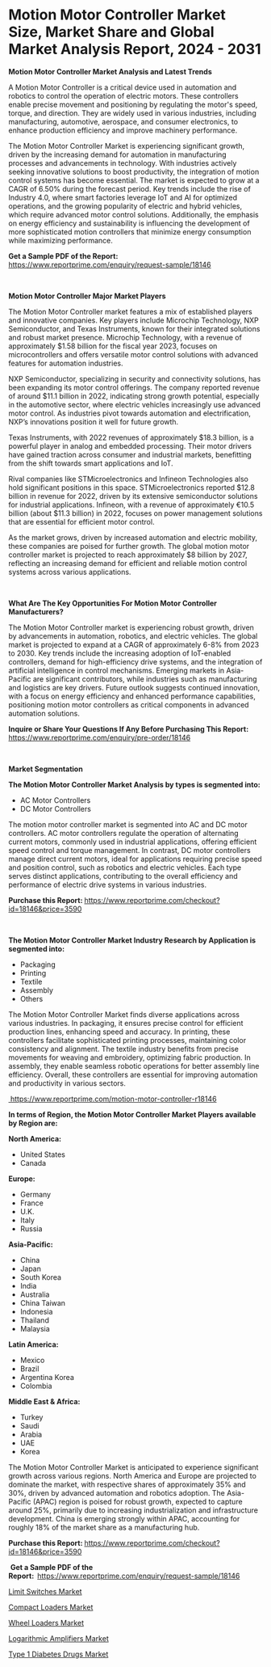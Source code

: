 <p><h1>Motion Motor Controller Market Size, Market Share and Global Market Analysis Report, 2024 - 2031</h1></p><p><strong>Motion Motor Controller Market Analysis and Latest Trends</strong></p>
<p><p>A Motion Motor Controller is a critical device used in automation and robotics to control the operation of electric motors. These controllers enable precise movement and positioning by regulating the motor's speed, torque, and direction. They are widely used in various industries, including manufacturing, automotive, aerospace, and consumer electronics, to enhance production efficiency and improve machinery performance.</p><p>The Motion Motor Controller Market is experiencing significant growth, driven by the increasing demand for automation in manufacturing processes and advancements in technology. With industries actively seeking innovative solutions to boost productivity, the integration of motion control systems has become essential. The market is expected to grow at a CAGR of 6.50% during the forecast period. Key trends include the rise of Industry 4.0, where smart factories leverage IoT and AI for optimized operations, and the growing popularity of electric and hybrid vehicles, which require advanced motor control solutions. Additionally, the emphasis on energy efficiency and sustainability is influencing the development of more sophisticated motion controllers that minimize energy consumption while maximizing performance.</p></p>
<p><strong>Get a Sample PDF of the Report:&nbsp;</strong> <a href="https://www.reportprime.com/enquiry/request-sample/18146?utm_campaign=36&utm_medium=2&utm_source=Github&utm_content=ia&utm_term=20112024&utm_id=motion-motor-controller">https://www.reportprime.com/enquiry/request-sample/18146</a></p>
<p>&nbsp;</p>
<p><strong>Motion Motor Controller Major Market Players</strong></p>
<p><p>The Motion Motor Controller market features a mix of established players and innovative companies. Key players include Microchip Technology, NXP Semiconductor, and Texas Instruments, known for their integrated solutions and robust market presence. Microchip Technology, with a revenue of approximately $1.58 billion for the fiscal year 2023, focuses on microcontrollers and offers versatile motor control solutions with advanced features for automation industries. </p><p>NXP Semiconductor, specializing in security and connectivity solutions, has been expanding its motor control offerings. The company reported revenue of around $11.1 billion in 2022, indicating strong growth potential, especially in the automotive sector, where electric vehicles increasingly use advanced motor control. As industries pivot towards automation and electrification, NXP’s innovations position it well for future growth.</p><p>Texas Instruments, with 2022 revenues of approximately $18.3 billion, is a powerful player in analog and embedded processing. Their motor drivers have gained traction across consumer and industrial markets, benefitting from the shift towards smart applications and IoT.</p><p>Rival companies like STMicroelectronics and Infineon Technologies also hold significant positions in this space. STMicroelectronics reported $12.8 billion in revenue for 2022, driven by its extensive semiconductor solutions for industrial applications. Infineon, with a revenue of approximately €10.5 billion (about $11.3 billion) in 2022, focuses on power management solutions that are essential for efficient motor control.</p><p>As the market grows, driven by increased automation and electric mobility, these companies are poised for further growth. The global motion motor controller market is projected to reach approximately $8 billion by 2027, reflecting an increasing demand for efficient and reliable motion control systems across various applications.</p></p>
<p>&nbsp;</p>
<p><strong>What Are The Key Opportunities For Motion Motor Controller Manufacturers?</strong></p>
<p><p>The Motion Motor Controller market is experiencing robust growth, driven by advancements in automation, robotics, and electric vehicles. The global market is projected to expand at a CAGR of approximately 6-8% from 2023 to 2030. Key trends include the increasing adoption of IoT-enabled controllers, demand for high-efficiency drive systems, and the integration of artificial intelligence in control mechanisms. Emerging markets in Asia-Pacific are significant contributors, while industries such as manufacturing and logistics are key drivers. Future outlook suggests continued innovation, with a focus on energy efficiency and enhanced performance capabilities, positioning motion motor controllers as critical components in advanced automation solutions.</p></p>
<p><strong>Inquire or Share Your Questions If Any Before Purchasing This Report:</strong> <a href="https://www.reportprime.com/enquiry/pre-order/18146?utm_campaign=36&utm_medium=2&utm_source=Github&utm_content=ia&utm_term=20112024&utm_id=motion-motor-controller">https://www.reportprime.com/enquiry/pre-order/18146</a></p>
<p>&nbsp;</p>
<p><strong>Market Segmentation</strong></p>
<p><strong>The Motion Motor Controller Market Analysis by types is segmented into:</strong></p>
<p><ul><li>AC Motor Controllers</li><li>DC Motor Controllers</li></ul></p>
<p><p>The motion motor controller market is segmented into AC and DC motor controllers. AC motor controllers regulate the operation of alternating current motors, commonly used in industrial applications, offering efficient speed control and torque management. In contrast, DC motor controllers manage direct current motors, ideal for applications requiring precise speed and position control, such as robotics and electric vehicles. Each type serves distinct applications, contributing to the overall efficiency and performance of electric drive systems in various industries.</p></p>
<p><strong>Purchase this Report:&nbsp;</strong><a href="https://www.reportprime.com/checkout?id=18146&price=3590&utm_campaign=36&utm_medium=2&utm_source=Github&utm_content=ia&utm_term=20112024&utm_id=motion-motor-controller">https://www.reportprime.com/checkout?id=18146&price=3590</a></p>
<p>&nbsp;</p>
<p><strong>The Motion Motor Controller Market Industry Research by Application is segmented into:</strong></p>
<p><ul><li>Packaging</li><li>Printing</li><li>Textile</li><li>Assembly</li><li>Others</li></ul></p>
<p><p>The Motion Motor Controller Market finds diverse applications across various industries. In packaging, it ensures precise control for efficient production lines, enhancing speed and accuracy. In printing, these controllers facilitate sophisticated printing processes, maintaining color consistency and alignment. The textile industry benefits from precise movements for weaving and embroidery, optimizing fabric production. In assembly, they enable seamless robotic operations for better assembly line efficiency. Overall, these controllers are essential for improving automation and productivity in various sectors.</p></p>
<p><a href="https://www.reportprime.com/motion-motor-controller-r18146?utm_campaign=36&utm_medium=2&utm_source=Github&utm_content=ia&utm_term=20112024&utm_id=motion-motor-controller">&nbsp;https://www.reportprime.com/motion-motor-controller-r18146</a></p>
<p><strong>In terms of Region, the Motion Motor Controller Market Players available by Region are:</strong></p>
<p>
    <p> <strong> North America: </strong>
        <ul>
            <li>United States</li>
            <li>Canada</li>
        </ul>
        </p> 
    <p> <strong> Europe: </strong>
        <ul>
            <li>Germany</li>
            <li>France</li>
            <li>U.K.</li>
            <li>Italy</li>
            <li>Russia</li>
        </ul>
        </p> 
    <p> <strong> Asia-Pacific: </strong>
        <ul>
            <li>China</li>
            <li>Japan</li>
            <li>South Korea</li>
            <li>India</li>
            <li>Australia</li>
            <li>China Taiwan</li>
            <li>Indonesia</li>
            <li>Thailand</li>
            <li>Malaysia</li>
        </ul>
        </p> 
    <p> <strong> Latin America: </strong>
        <ul>
            <li>Mexico</li>
            <li>Brazil</li>
            <li>Argentina Korea</li>
            <li>Colombia</li>
        </ul>
        </p> 
    <p> <strong> Middle East & Africa: </strong>
        <ul>
            <li>Turkey</li>
            <li>Saudi</li>
            <li>Arabia</li>
            <li>UAE</li>
            <li>Korea</li>
        </ul>
    </p>
    </p>
<p><p>The Motion Motor Controller Market is anticipated to experience significant growth across various regions. North America and Europe are projected to dominate the market, with respective shares of approximately 35% and 30%, driven by advanced automation and robotics adoption. The Asia-Pacific (APAC) region is poised for robust growth, expected to capture around 25%, primarily due to increasing industrialization and infrastructure development. China is emerging strongly within APAC, accounting for roughly 18% of the market share as a manufacturing hub.</p></p>
<p><strong>Purchase this Report: </strong><a href="https://www.reportprime.com/checkout?id=18146&price=3590&utm_campaign=36&utm_medium=2&utm_source=Github&utm_content=ia&utm_term=20112024&utm_id=motion-motor-controller">https://www.reportprime.com/checkout?id=18146&price=3590</a></p>
<p>&nbsp;<strong>Get a Sample PDF of the Report:&nbsp;&nbsp;</strong><a href="https://www.reportprime.com/enquiry/request-sample/18146?utm_campaign=36&utm_medium=2&utm_source=Github&utm_content=ia&utm_term=20112024&utm_id=motion-motor-controller">https://www.reportprime.com/enquiry/request-sample/18146</a></p>
<p><strong></strong></p>
<p><p><a href="https://github.com/pizolina/Market-Research-Report-List-6/blob/main/limit-switches-market.md?utm_campaign=36&utm_medium=2&utm_source=Github&utm_content=ia&utm_term=20112024&utm_id=motion-motor-controller">Limit Switches Market</a></p><p><a href="https://www.linkedin.com/pulse/projected-revenue-demand-compact-loaders-market-124-cagr-growth-dszpc?utm_campaign=36&utm_medium=2&utm_source=Github&utm_content=ia&utm_term=20112024&utm_id=motion-motor-controller">Compact Loaders Market</a></p><p><a href="https://www.linkedin.com/pulse/wheel-loaders-market-share-analysis-growth-trends-forecasts-pxqic?utm_campaign=36&utm_medium=2&utm_source=Github&utm_content=ia&utm_term=20112024&utm_id=motion-motor-controller">Wheel Loaders Market</a></p><p><a href="https://github.com/tamvrosiya/Market-Research-Report-List-6/blob/main/logarithmic-amplifiers-market.md?utm_campaign=36&utm_medium=2&utm_source=Github&utm_content=ia&utm_term=20112024&utm_id=motion-motor-controller">Logarithmic Amplifiers Market</a></p><p><a href="https://issuu.com/reportprime-2/docs/type-1-diabetes-drugs-market-size-2_35272f6e65e53c?utm_campaign=36&utm_medium=2&utm_source=Github&utm_content=ia&utm_term=20112024&utm_id=motion-motor-controller">Type 1 Diabetes Drugs Market</a></p></p>